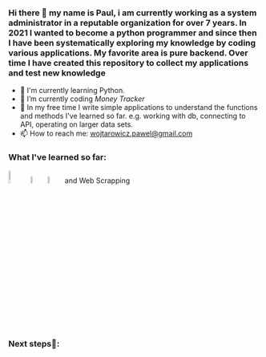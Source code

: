 ### Hi there 👋 my name is Paul, i am currently working as a system administrator in a reputable organization for over 7 years. In 2021 I wanted to become a python programmer and since then I have been systematically exploring my knowledge by coding various applications. My favorite area is pure backend. Over time I have created this repository to collect my applications and test new knowledge

- 🌱 I'm currently learning Python.
- 🔭 I’m currently coding *Money Tracker*
- 🏫 In my free time I write simple applications to understand the functions and methods I've learned so far. e.g. working with db, connecting to API, operating on larger data sets.
- 📫 How to reach me: wojtarowicz.pawel@gmail.com

### What I've learned so far:
<img src="https://user-images.githubusercontent.com/61045489/168044998-4ce29483-5470-4385-a8fb-7f8505a83dae.png" width=8% height=8%> <img src="https://user-images.githubusercontent.com/61045489/168045752-515f4b1e-f5e1-46c5-a2bd-c87194e97b23.png" width=6% height=6%> <img src="https://user-images.githubusercontent.com/61045489/172386897-8f6cb929-ff5e-4356-8bf0-1a2107f6d95e.png" width=6% height=6%> and Web Scrapping

### Next steps🤔: 




<!--
**Pawel-Wojtarowicz/Pawel-Wojtarowicz** is a ✨ _special_ ✨ repository because its `README.md` (this file) appears on your GitHub profile.

Here are some ideas to get you started:

- 🔭 I’m currently working on ...
- 🌱 I’m currently learning ...
- 👯 I’m looking to collaborate on ...
- 🤔 I’m looking for help with ...
- 💬 Ask me about ...
- 📫 How to reach me: ...
- 😄 Pronouns: ...
- ⚡ Fun fact: ...
-->
